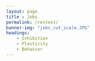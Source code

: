 ```yaml
--- 
layout: page
title : Jobs 
permalink: /restest/
banner-img: "jobs_cut_scale.JPG"
headings:
    - Inhibition
    - Plasticity
    - Behavior
--- 
```

